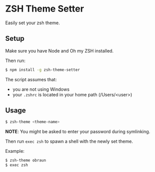 # ZSH Theme Setter

Easily set your zsh theme.

## Setup

Make sure you have Node and Oh my ZSH installed.

Then run:
```sh
$ npm install -g zsh-theme-setter
```

The script assumes that:
- you are not using Windows
- your `.zshrc` is located in your home path (/Users/\<user>)

## Usage

```sh
$ zsh-theme <theme-name>
```

**NOTE**: You might be asked to enter your password during symlinking.

Then run `exec zsh` to spawn a shell with the newly set theme.

Example:
```sh
$ zsh-theme obraun
$ exec zsh
```